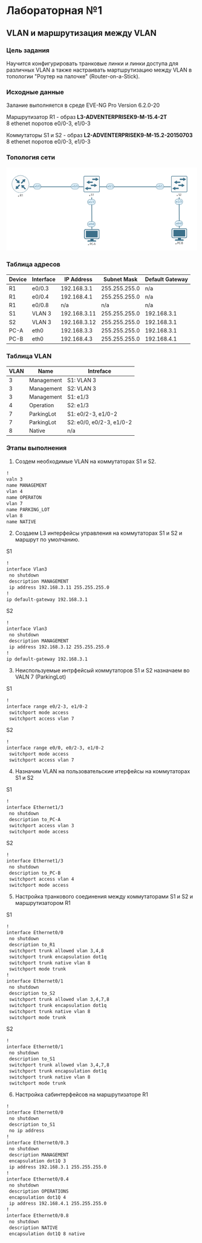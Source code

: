 # Лабораторная №1
## VLAN и маршрутизация между VLAN 

### Цель задания
Научится конфигурировать транковые линки и линки доступа для различных VLAN а также настраивать мартшрутизацию между VLAN в топологии "Роутер на палочке" (Router-on-a-Stick).
### Исходные данные
Залание выполняется в среде EVE-NG Pro Version 6.2.0-20

Маршрутизатор R1 - образ **L3-ADVENTERPRISEK9-M-15.4-2T** </br>8 ethenet поротов e0/0-3, e1/0-3

Коммутаторы S1 и S2 - образ **L2-ADVENTERPRISEK9-M-15.2-20150703** </br>8 ethenet поротов e0/0-3, e1/0-3
### Топология сети
![Топология сети](img/lab_01.png)

### Таблица адресов
|Device|Interface|IP Address  |Subnet Mask  |Default Gateway|
|------|---------|------------|-------------|---------------|
|R1    |e0/0.3   |192.168.3.1 |255.255.255.0|n/a            |
|R1    |e0/0.4   |192.168.4.1 |255.255.255.0|n/a            |
|R1    |e0/0.8   |n/a         |n/a          |n/a            |
|S1    |VLAN 3   |192.168.3.11|255.255.255.0|192.168.3.1    |
|S2    |VLAN 3   |192.168.3.12|255.255.255.0|192.168.3.1    |
|PC-A  |eth0     |192.168.3.3 |255.255.255.0|192.168.3.1    |
|PC-B  |eth0     |192.168.4.3 |255.255.255.0|192.168.4.1    |


### Таблица VLAN
|VLAN|Name      |Intreface               |
|----|----------|------------------------|
|3   |Management|S1: VLAN 3              |
|3   |Management|S2: VLAN 3              |
|3   |Management|S1: e1/3                |
|4   |Operation |S2: e1/3                |
|7   |ParkingLot|S1: e0/2-3, e1/0-2      |
|7   |ParkingLot|S2: e0/0, e0/2-3, e1/0-2|
|8   |Native    |n/a                     |

### Этапы выполнения
1. Создем необходимые VLAN на коммутаторах S1 и S2.

```
!
valn 3
name MANAGEMENT
vlan 4 
name OPERATON
vlan 7
name PARKING_LOT
vlan 8 
name NATIVE
```
2. Создаем L3 интерфейсы управления на коммутаторах S1 и S2 и маршрут по умолчанию.

S1
```
!
interface Vlan3
 no shutdown
 description MANAGEMENT
 ip address 192.168.3.11 255.255.255.0
!
ip default-gateway 192.168.3.1
```
S2
```
!
interface Vlan3
 no shutdown
 description MANAGEMENT
 ip address 192.168.3.12 255.255.255.0
!
ip default-gateway 192.168.3.1
```
3. Неиспользуемые интрфейсый коммутаторов S1 и S2 назначаем во VALN 7 (ParkingLot) 

S1
```
!
interface range e0/2-3, e1/0-2
 switchport mode access
 switchport access vlan 7
```
S2
```
!
interface range e0/0, e0/2-3, e1/0-2
 switchport mode access
 switchport access vlan 7
```
4. Назначим VLAN на пользовательские итерфейсы на коммутаторах S1 и S2 

S1
```
!
interface Ethernet1/3
 no shutdown
 description to_PC-A
 switchport access vlan 3
 switchport mode access
```
S2
```
!
interface Ethernet1/3
 no shutdown
 description to_PC-B
 switchport access vlan 4
 switchport mode access
```
5. Настройка транкового соединения между коммутаторами S1 и S2 и маршрутизатором R1

S1
```
!
interface Ethernet0/0
 no shutdown
 description to_R1
 switchport trunk allowed vlan 3,4,8
 switchport trunk encapsulation dot1q
 switchport trunk native vlan 8
 switchport mode trunk
!
interface Ethernet0/1
 no shutdown
 description to_S2
 switchport trunk allowed vlan 3,4,7,8
 switchport trunk encapsulation dot1q
 switchport trunk native vlan 8
 switchport mode trunk
```
S2
```
!
interface Ethernet0/1
 no shutdown
 description to_S1
 switchport trunk allowed vlan 3,4,7,8
 switchport trunk encapsulation dot1q
 switchport trunk native vlan 8
 switchport mode trunk
```
6. Настройка сабинтерфейсов на маршрутизаторе R1
```
!
interface Ethernet0/0
 no shutdown
 description to_S1
 no ip address
!
interface Ethernet0/0.3
 no shutdown
 description MANAGEMENT
 encapsulation dot1Q 3
 ip address 192.168.3.1 255.255.255.0
!
interface Ethernet0/0.4
 no shutdown
 description OPERATIONS
 encapsulation dot1Q 4
 ip address 192.168.4.1 255.255.255.0
!
interface Ethernet0/0.8
 no shutdown
 description NATIVE
 encapsulation dot1Q 8 native
```